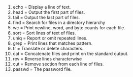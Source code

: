 1. echo = Display a line of text.
2. head = Output the first part of files.
3. tail = Output the last part of files.
4. find = Search for files in a directory hierarchy
5. wc = Print newline, word, and byte counts for each file.
6. sort = Sort lines of text of files.
7. uniq = Report or omit repeated lines.
8. grep = Print lines that matches pattern.
9. tr = Translate or delete characters.
10. cat = Concatenate files and print on the standard output.
11. rev = Reverse lines characterwise
12. cut = Remove section from each line of files.
13. passwd = The password file.
 